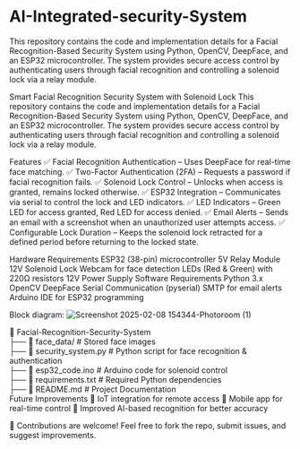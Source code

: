 # AI-Integrated-security-System
This repository contains the code and implementation details for a Facial Recognition-Based Security System using Python, OpenCV, DeepFace, and an ESP32 microcontroller. The system provides secure access control by authenticating users through facial recognition and controlling a solenoid lock via a relay module.

Smart Facial Recognition Security System with Solenoid Lock
This repository contains the code and implementation details for a Facial Recognition-Based Security System using Python, OpenCV, DeepFace, and an ESP32 microcontroller. The system provides secure access control by authenticating users through facial recognition and controlling a solenoid lock via a relay module.

Features
✅ Facial Recognition Authentication – Uses DeepFace for real-time face matching.
✅ Two-Factor Authentication (2FA) – Requests a password if facial recognition fails.
✅ Solenoid Lock Control – Unlocks when access is granted, remains locked otherwise.
✅ ESP32 Integration – Communicates via serial to control the lock and LED indicators.
✅ LED Indicators – Green LED for access granted, Red LED for access denied.
✅ Email Alerts – Sends an email with a screenshot when an unauthorized user attempts access.
✅ Configurable Lock Duration – Keeps the solenoid lock retracted for a defined period before returning to the locked state.

Hardware Requirements
ESP32 (38-pin) microcontroller
5V Relay Module
12V Solenoid Lock
Webcam for face detection
LEDs (Red & Green) with 220Ω resistors
12V Power Supply
Software Requirements
Python 3.x
OpenCV
DeepFace
Serial Communication (pyserial)
SMTP for email alerts
Arduino IDE for ESP32 programming

Block diagram:
![Screenshot 2025-02-08 154344-Photoroom (1)](https://github.com/user-attachments/assets/4cc64374-5fbd-4bb7-8b0a-1cdd60b00bc8)



📂 Facial-Recognition-Security-System  
 ├── 📁 face_data/              # Stored face images  
 ├── 📜 security_system.py      # Python script for face recognition & authentication  
 ├── 📜 esp32_code.ino          # Arduino code for solenoid control  
 ├── 📜 requirements.txt        # Required Python dependencies  
 ├── 📜 README.md               # Project Documentation  
Future Improvements
🔹 IoT integration for remote access
🔹 Mobile app for real-time control
🔹 Improved AI-based recognition for better accuracy

🚀 Contributions are welcome! Feel free to fork the repo, submit issues, and suggest improvements.
